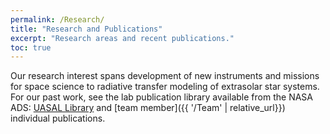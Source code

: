 ```yaml
---
permalink: /Research/
title: "Research and Publications"
excerpt: "Research areas and recent publications."
toc: true
---
```


Our research interest spans development of new instruments and missions for space science to radiative transfer modeling of extrasolar star systems. For our past work, see the lab publication library available from the
NASA ADS: [UASAL Library](https://ui.adsabs.harvard.edu/public-libraries/r6ora761TSasD0yJkA3y-g) and [team member]({{ '/Team' | relative_url}}) individual publications.


